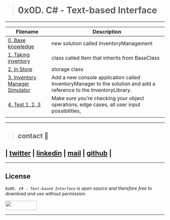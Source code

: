 > # 0x0D. C# - Text-based Interface
---
| **Filename** | **Description** |
|---|---|
| [0. Base knowledge](./InventoryLibrary/) | new solution called InventoryManagement  |
| [1. Taking inventory](./InventoryLibrary/) | class called Item that inherits from BaseClass  |
| [2. In Store](./storage/) | storage class  |
| [3. Inventory Manager Simulator](./InventoryManager.cs) | Add a new console application called InventoryManager to the solution and add a reference to the InventoryLibrary.  |
| [4. Test 1, 2, 3](./InventoryManagement.Tests/) | Make sure you’re checking your object operations, edge cases, all user input possibilities,  |
|  |  |

---
> ## contact 💬

## | [twitter](https://twitter.com/RICARDO1470) | [linkedin](https://www.linkedin.com/in/ricardo-alfonso-camayo/) | [mail](1466@holbertonschool.com) | [github](https://github.com/ricardo1470/README/blob/master/README.md) |

---

## License
*`0x0D. C# - Text-based Interface` is open source and therefore free to download and use without permission.*

<a href="url"><img src="https://www.holbertonschool.com/holberton-logo.png" align="middle" width="100" height="30"></a>

---